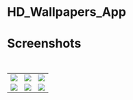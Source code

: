 # HD_Wallpapers_App
# Screenshots
<br>
<table>
    <tr>
        <td><img src = "/screenshots/1.png" ></td>
        <td><img src = "/screenshots/2.png" ></td>
        <td><img src = "/screenshots/3.png" ></td>
    </tr>
     <tr>
        <td><img src = "/screenshots/4.png" ></td>
        <td><img src = "/screenshots/5.png" ></td>
        <td><img src = "/screenshots/6.png" ></td>
    </tr>
</table>    
<br>
